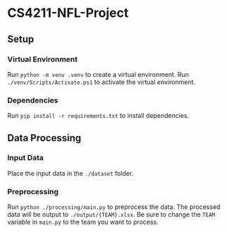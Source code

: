 # CS4211-NFL-Project

## Setup

### Virtual Environment
Run `python -m venv .venv` to create a virtual environment.
Run `./venv/Scripts/Activate.ps1` to activate the virtual environment.

### Dependencies
Run `pip install -r requirements.txt` to install dependencies.

## Data Processing

### Input Data
Place the input data in the `./dataset` folder.

### Preprocessing
Run `python ./processing/main.py` to preprocess the data. 
The processed data will be output to `./output/{TEAM}.xlsx`.
Be sure to change the `TEAM` variable in `main.py` to the team you want to process.
